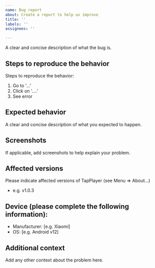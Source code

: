 ```yaml
---
name: Bug report
about: Create a report to help us improve
title: ''
labels: ''
assignees: ''

---
```


A clear and concise description of what the bug is.

## Steps to reproduce the behavior
Steps to reproduce the behavior:
1. Go to '...'
2. Click on '....'
3. See error

## Expected behavior
A clear and concise description of what you expected to happen.

## Screenshots
If applicable, add screenshots to help explain your problem.

## Affected versions
Please indicate affected versions of TapPlayer (see Menu => About...)
- e.g. v1.0.3

## Device (please complete the following information):
 - Manufacturer: [e.g. Xiaomi]
 - OS: [e.g. Android v12]

## Additional context
Add any other context about the problem here.
